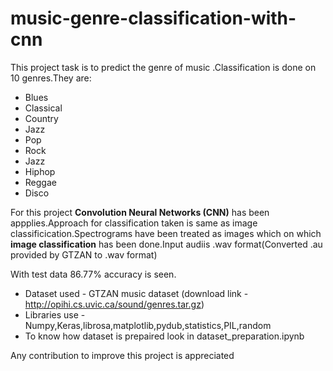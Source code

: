 # music-genre-classification-with-cnn
This project task is to predict the genre of music 
.Classification is done on 10 genres.They are:
- Blues
- Classical
- Country
- Jazz
- Pop
- Rock
- Jazz
- Hiphop
- Reggae
- Disco

For this project **Convolution Neural Networks (CNN)** has been appplies.Approach for classification taken is same as image classificication.Spectrograms have been treated as images which on which **image classification** has been done.Input audiis .wav format(Converted .au provided by GTZAN to .wav format)

With test data 86.77% accuracy is seen.

- Dataset used - GTZAN music dataset (download link - http://opihi.cs.uvic.ca/sound/genres.tar.gz)
- Libraries use - Numpy,Keras,librosa,matplotlib,pydub,statistics,PIL,random
- To know how dataset is prepaired look in dataset_preparation.ipynb

Any contribution to improve this project is appreciated
